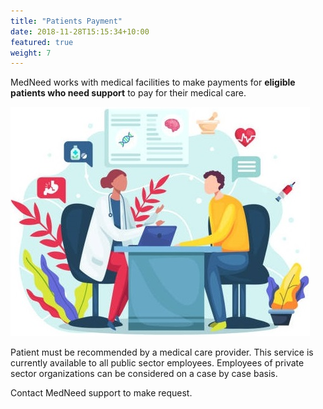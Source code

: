 ```yaml
---
title: "Patients Payment"
date: 2018-11-28T15:15:34+10:00
featured: true
weight: 7
---
```


MedNeed works with medical facilities to make payments for **eligible patients who need support** to pay for their medical care. 

![Support patient](/images/illustrations/patient.jpg)

Patient must be recommended by a medical care provider. This service is currently available to all public sector employees. Employees of private sector organizations can be considered on a case by case basis.

Contact MedNeed support to make request.


